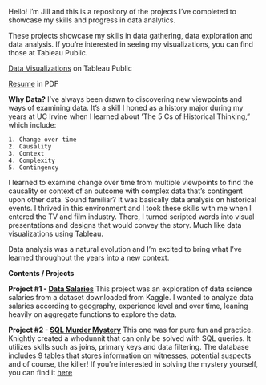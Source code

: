Hello! I’m Jill and this is a repository of the projects I’ve completed to showcase my skills and progress in data analytics. 

These projects showcase my skills in data gathering, data exploration and data analysis. If you’re interested in seeing my visualizations, you can find those at Tableau Public. 

[Data Visualizations](https://public.tableau.com/app/profile/jill.salaver) on Tableau Public

[Resume](https://github.com/jillsalaver/SQL/blob/7428c95fb235fdcb93f344d7a4e09479b4e487eb/Resume%20-%20Jill%20Salaver.pdf) in PDF


**Why Data?**
I’ve always been drawn to discovering new viewpoints and ways of examining data. It’s a skill I honed as a history major during my years at UC Irvine when I learned about ’The 5 Cs of Historical Thinking,” which include: 

	1. Change over time
	2. Causality
	3. Context
	4. Complexity
	5. Contingency

I learned to examine change over time from multiple viewpoints to find the causality or context of an outcome with complex data that’s contingent upon other data. Sound familiar? It was basically data analysis on historical events. I thrived in this environment and I took these skills with me when I entered the TV and film industry. There, I turned scripted words into visual presentations and designs that would convey the story. Much like data visualizations using Tableau. 

Data analysis was a natural evolution and I’m excited to bring what I’ve learned throughout the years into a new context. 



**Contents / Projects**

**Project #1 - [Data Salaries](https://github.com/jillsalaver/SQL/blob/f153c0da6ea4e08b368e9e212a92be6e977e19b4/Data%20Salaries.sql)**
This project was an exploration of data science salaries from a dataset downloaded from Kaggle. I wanted to analyze data salaries according to geography, experience level and over time, leaning heavily on aggregate functions to explore the data. 


**Project #2 - [SQL Murder Mystery](https://github.com/jillsalaver/SQL/blob/f153c0da6ea4e08b368e9e212a92be6e977e19b4/SQL%20Murder%20Mystery)**
This one was for pure fun and practice. Knightly created a whodunnit that can only be solved with SQL queries. It utilizes skills such as joins, primary keys and data filtering. The database includes 9 tables that stores information on witnesses, potential suspects and of course, the killer! If you're interested in solving the mystery yourself, you can find it [here](https://mystery.knightlab.com/)
